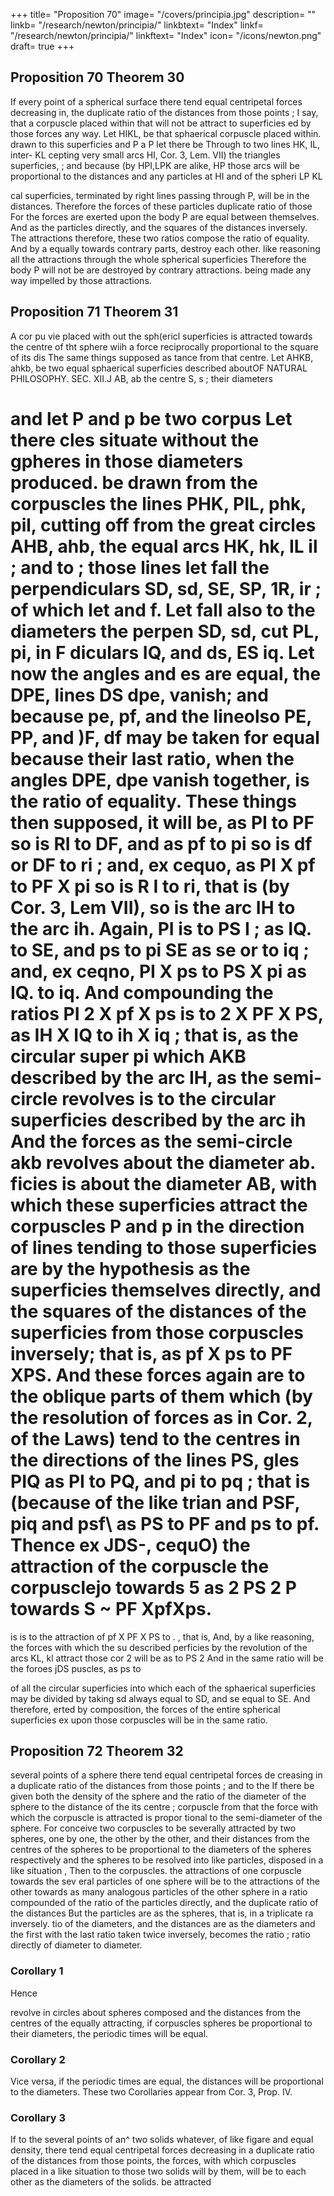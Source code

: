 +++
title= "Proposition 70"
image= "/covers/principia.jpg"
description= ""
linkb= "/research/newton/principia/"
linkbtext= "Index"
linkf= "/research/newton/principia/"
linkftext= "Index"
icon= "/icons/newton.png"
draft= true
+++

## Proposition 70 Theorem 30

If every point of a spherical surface there tend equal centripetal forces
decreasing in, the duplicate ratio of the distances from those points ;
I say, that a corpuscle placed within that
will not be attract to superficies 
ed by those forces any way.
Let HIKL, be that sphaerical
corpuscle placed within.
drawn
to this superficies
and P a
P
let
there
be
Through
to two lines HK, IL, inter-
KL
cepting very small arcs HI,
Cor. 3, Lem. VII) the triangles
superficies,
;
and because (by
HPI,LPK
are alike,
HP
those arcs will be proportional to the distances
and any particles at HI and
of the spheri
LP
KL

cal superficies, terminated by right lines passing through P, will be in the
distances.
Therefore the forces of these particles
duplicate ratio of those
For the forces are
exerted upon the body P are equal between themselves.
And
as the particles directly, and the squares of the distances inversely.
The attractions therefore,
these two ratios compose the ratio of equality.
And by a
equally towards contrary parts, destroy each other.
like reasoning all the attractions through the whole spherical superficies
Therefore the body P will not be
are destroyed by contrary attractions.
being
made
any way impelled by those attractions.


## Proposition 71 Theorem 31 

A cor pu vie placed with
out the sph(ericl superficies is attracted towards the centre of tht
sphere wiih a force reciprocally proportional to the square of its dis
The same things supposed as
tance from that centre.
Let
AHKB,
ahkb, be two equal sphaerical superficies described aboutOF NATURAL PHILOSOPHY.
SEC. XII.J
AB, ab
the centre S, s ; their diameters

and
let
P and p
be two corpus
Let there
cles situate without the gpheres in those diameters produced.
be drawn from the corpuscles the lines PHK, PIL, phk, pil, cutting off
from the great circles AHB, ahb, the equal arcs HK, hk, IL il ; and to
;
those lines let fall the perpendiculars SD, sd, SE, SP, 1R, ir ; of which let
and f. Let fall also to the diameters the perpen
SD, sd, cut PL, pi, in
F
diculars IQ,
and ds,
ES
iq.
Let now the angles
and es are equal, the
DPE,
lines
DS
dpe, vanish; and because
pe, pf, and the lineolso
PE, PP, and
)F, df may be taken for equal because their last ratio, when the angles
DPE, dpe vanish together, is the ratio of equality. These things then
supposed, it will be, as PI to PF so is RI to DF, and as pf to pi so is df or
DF to ri ; and, ex cequo, as PI X pf to PF X pi so is R I to ri, that is
(by Cor. 3, Lem VII), so is the arc IH to the arc ih.
Again, PI is to PS
I
;
as IQ. to
SE, and ps
to
pi
SE
as se or
to iq ; and,
ex ceqno, PI
X
ps
to
PS X pi as IQ. to iq. And compounding the ratios PI 2 X pf X ps is to
2
X PF X PS, as IH X IQ to ih X iq ; that is, as the circular super
pi
which
AKB
described by the arc IH, as the semi-circle
revolves
is to the circular superficies described by the arc ih
And the forces
as the semi-circle akb revolves about the diameter ab.
ficies
is
about the diameter AB,
with which these superficies attract the corpuscles
P
and p
in the direction
of lines tending to those superficies are by the hypothesis as the superficies
themselves directly, and the squares of the distances of the superficies from
those corpuscles inversely; that
is,
as
pf X ps
to
PF XPS. And
these
forces again are to the oblique parts of them which (by the resolution of
forces as in Cor. 2, of the Laws) tend to the centres in the directions of the
lines PS,
gles PIQ
as PI to PQ, and pi to pq ; that is (because of the like trian
and PSF, piq and psf\ as PS to PF and ps to pf. Thence ex
JDS-,
cequO) the attraction of the corpuscle
the corpusclejo towards 5 as
2
PS 2
P
towards S
~
PF XpfXps.
=
is
is
to
the attraction of
pf X PF X PS
to
.
,
that is,
And, by a like reasoning, the forces with which the su
described
perficies
by the revolution of the arcs KL, kl attract those cor
2
will
be
as
to PS 2
And in the same ratio will be the foroes
jDS
puscles,
as
ps
to


of all the circular superficies into which each of the sphaerical superficies
may be divided by taking sd always equal to SD, and se equal to SE. And
therefore,
erted
by composition, the forces of the entire spherical superficies ex
upon those corpuscles
will be in the
same
ratio.


## Proposition 72 Theorem 32

several points of a sphere there tend equal centripetal
forces de
creasing in a duplicate ratio of the distances from those points ; and
to the
If
there be given both the density of the sphere and the ratio
of the diameter of the sphere
to the distance of the
its
centre ;
corpuscle from
that the force with which the corpuscle is attracted is
propor
tional to the semi-diameter of the sphere.
For conceive two corpuscles to be severally attracted by two spheres, one
by one, the other by the other, and their distances from the centres of the
spheres to be proportional to the diameters of the spheres respectively and
the spheres to be resolved into like particles, disposed in a like situation
,
Then
to the corpuscles.
the attractions of one corpuscle towards the sev
eral particles of one sphere will be to the attractions of the other towards
as many analogous particles of the other
sphere in a ratio compounded of
the ratio of the particles directly, and the duplicate ratio of the distances
But the particles are as the spheres, that is, in a triplicate ra
inversely.
tio
of the diameters, and the distances are as the diameters and the first
with the last ratio taken twice inversely, becomes the ratio
;
ratio directly
of diameter to diameter.

### Corollary 1

Hence

revolve in circles about spheres composed
and
the distances from the centres of the
equally attracting,
if corpuscles
spheres be proportional to their diameters, the periodic times will be equal.


### Corollary 2

Vice versa, if the periodic times are equal, the distances will be proportional to the diameters.
These two Corollaries appear from Cor. 3, Prop. IV.

### Corollary 3 

If to the several points of an^ two solids whatever, of like figare and equal density, there tend equal centripetal forces decreasing in a
duplicate ratio of the distances from those points, the forces, with which
corpuscles placed in a like situation to those two solids will
by them, will be to each other as the diameters of the solids.
be attracted


